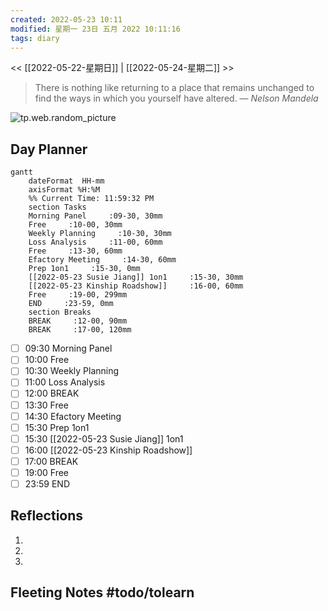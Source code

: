 ```yaml
---
created: 2022-05-23 10:11
modified: 星期一 23日 五月 2022 10:11:16
tags: diary
---
```

<< [[2022-05-22-星期日]] | [[2022-05-24-星期二]] >>
> There is nothing like returning to a place that remains unchanged to find the ways in which you yourself have altered.
> — <cite>Nelson Mandela</cite>

![tp.web.random_picture](https://images.unsplash.com/photo-1470329508532-be27fda94658?crop=entropy&cs=tinysrgb&fit=crop&fm=jpg&h=200&ixid=MnwxfDB8MXxyYW5kb218MHx8bGFuZHNjYXBlLHdhdGVyfHx8fHx8MTY1MzI3MTg4MQ&ixlib=rb-1.2.1&q=80&utm_campaign=api-credit&utm_medium=referral&utm_source=unsplash_source&w=200)

## Day Planner
```mermaid
gantt
    dateFormat  HH-mm
    axisFormat %H:%M
    %% Current Time: 11:59:32 PM
    section Tasks
    Morning Panel     :09-30, 30mm
    Free     :10-00, 30mm
    Weekly Planning     :10-30, 30mm
    Loss Analysis     :11-00, 60mm
    Free     :13-30, 60mm
    Efactory Meeting     :14-30, 60mm
    Prep 1on1     :15-30, 0mm
    [[2022-05-23 Susie Jiang]] 1on1     :15-30, 30mm
    [[2022-05-23 Kinship Roadshow]]     :16-00, 60mm
    Free     :19-00, 299mm
    END     :23-59, 0mm
    section Breaks
    BREAK     :12-00, 90mm
    BREAK     :17-00, 120mm
```

- [ ] 09:30 Morning Panel
- [ ] 10:00 Free
- [ ] 10:30 Weekly Planning
- [ ] 11:00 Loss Analysis
- [ ] 12:00 BREAK
- [ ] 13:30 Free
- [ ] 14:30 Efactory Meeting
- [ ] 15:30 Prep 1on1
- [ ] 15:30 [[2022-05-23 Susie Jiang]] 1on1
- [ ] 16:00 [[2022-05-23 Kinship Roadshow]]
- [ ] 17:00 BREAK
- [ ] 19:00 Free
- [ ] 23:59 END

## Reflections
1. 
2. 
3. 

## Fleeting Notes #todo/tolearn 

